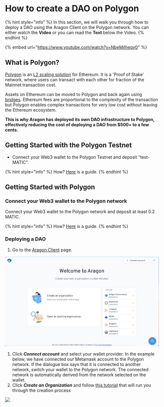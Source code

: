 # How to create a DAO on Polygon

{% hint style="info" %}
In this section, we will walk you through how to deploy a DAO using the Aragon Client on the Polygon network. You can either watch the **Video** or you can read the **Text** below the Video.
{% endhint %}

{% embed url="https://www.youtube.com/watch?v=NbeMilheqy0" %}

## What is Polygon?

[Polygon](https://polygon.technology) is an [L2 scaling solution](https://ethereum.org/en/developers/docs/scaling/layer-2-rollups/) for Ethereum. It is a 'Proof of Stake' network, where users can transact with each other for fraction of the Mainnet transaction cost.

Assets on Ethereum can be moved to Polygon and back again using [bridges](https://support.opensea.io/hc/en-us/articles/1500012881642-How-do-I-transfer-ETH-from-Ethereum-to-Polygon-). Ethereum fees are proportional to the complexity of the transaction but Polygon enables complex transactions for very low cost without leaving the Ethereum ecosystem.

**This is why Aragon has deployed its own DAO infrastructure to Polygon, effectively reducing the cost of deploying a DAO from $500+ to a few cents.**

## Getting Started with the Polygon Testnet

* Connect your Web3 wallet to the Polygon Testnet and deposit "test-MATIC".

{% hint style="info" %}
How? [Here](../set-up-metamask/getting-started-with-mumbai-testnet.md) is a guide.
{% endhint %}

## Getting Started with Polygon

### **Connect your Web3 wallet to the Polygon network**

Connect your Web3 wallet to the Polygon network and deposit at least 0.2 MATIC.

{% hint style="info" %}
How? [Here](../set-up-metamask/getting-started-with-polygon.md) is a guide.
{% endhint %}

### Deploying a DAO

1. Go to the [Aragon Client](https://client.aragon.org/#/) page.

![](<../../.gitbook/assets/file-WwpvtTSvLt (2).png>)

1. Click _**Connect account**_ and select your wallet provider. In the example below, we have connected our Metamask account to the Polygon network. If the dialogue box says that it is connected to another network, switch your wallet to the Polygon network. The connected network is automatically derived from the network selected on the wallet.
2. Click _**Create an Organization**_ and follow [this tutorial](how-to-create-a-dao-using-aragon-client/) that will run you through the creation process

![](https://d33v4339jhl8k0.cloudfront.net/docs/assets/5c98a4fe0428633d2cf3fcf7/images/6139f3ebd3b029285070f569/file-MSqrvMAds0.png)
